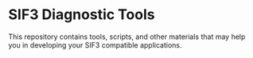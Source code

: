 # SIF3 Diagnostic Tools
This repository contains tools, scripts, and other materials that may help you in developing your SIF3 compatible applications.